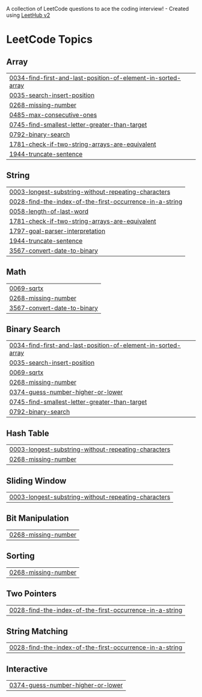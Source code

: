 A collection of LeetCode questions to ace the coding interview! - Created using [LeetHub v2](https://github.com/arunbhardwaj/LeetHub-2.0)
<!---LeetCode Topics Start-->
# LeetCode Topics
## Array
|  |
| ------- |
| [0034-find-first-and-last-position-of-element-in-sorted-array](https://github.com/Ga-Kabilaish/My-Leetcode-Solutions/tree/master/0034-find-first-and-last-position-of-element-in-sorted-array) |
| [0035-search-insert-position](https://github.com/Ga-Kabilaish/My-Leetcode-Solutions/tree/master/0035-search-insert-position) |
| [0268-missing-number](https://github.com/Ga-Kabilaish/My-Leetcode-Solutions/tree/master/0268-missing-number) |
| [0485-max-consecutive-ones](https://github.com/Ga-Kabilaish/My-Leetcode-Solutions/tree/master/0485-max-consecutive-ones) |
| [0745-find-smallest-letter-greater-than-target](https://github.com/Ga-Kabilaish/My-Leetcode-Solutions/tree/master/0745-find-smallest-letter-greater-than-target) |
| [0792-binary-search](https://github.com/Ga-Kabilaish/My-Leetcode-Solutions/tree/master/0792-binary-search) |
| [1781-check-if-two-string-arrays-are-equivalent](https://github.com/Ga-Kabilaish/My-Leetcode-Solutions/tree/master/1781-check-if-two-string-arrays-are-equivalent) |
| [1944-truncate-sentence](https://github.com/Ga-Kabilaish/My-Leetcode-Solutions/tree/master/1944-truncate-sentence) |
## String
|  |
| ------- |
| [0003-longest-substring-without-repeating-characters](https://github.com/Ga-Kabilaish/My-Leetcode-Solutions/tree/master/0003-longest-substring-without-repeating-characters) |
| [0028-find-the-index-of-the-first-occurrence-in-a-string](https://github.com/Ga-Kabilaish/My-Leetcode-Solutions/tree/master/0028-find-the-index-of-the-first-occurrence-in-a-string) |
| [0058-length-of-last-word](https://github.com/Ga-Kabilaish/My-Leetcode-Solutions/tree/master/0058-length-of-last-word) |
| [1781-check-if-two-string-arrays-are-equivalent](https://github.com/Ga-Kabilaish/My-Leetcode-Solutions/tree/master/1781-check-if-two-string-arrays-are-equivalent) |
| [1797-goal-parser-interpretation](https://github.com/Ga-Kabilaish/My-Leetcode-Solutions/tree/master/1797-goal-parser-interpretation) |
| [1944-truncate-sentence](https://github.com/Ga-Kabilaish/My-Leetcode-Solutions/tree/master/1944-truncate-sentence) |
| [3567-convert-date-to-binary](https://github.com/Ga-Kabilaish/My-Leetcode-Solutions/tree/master/3567-convert-date-to-binary) |
## Math
|  |
| ------- |
| [0069-sqrtx](https://github.com/Ga-Kabilaish/My-Leetcode-Solutions/tree/master/0069-sqrtx) |
| [0268-missing-number](https://github.com/Ga-Kabilaish/My-Leetcode-Solutions/tree/master/0268-missing-number) |
| [3567-convert-date-to-binary](https://github.com/Ga-Kabilaish/My-Leetcode-Solutions/tree/master/3567-convert-date-to-binary) |
## Binary Search
|  |
| ------- |
| [0034-find-first-and-last-position-of-element-in-sorted-array](https://github.com/Ga-Kabilaish/My-Leetcode-Solutions/tree/master/0034-find-first-and-last-position-of-element-in-sorted-array) |
| [0035-search-insert-position](https://github.com/Ga-Kabilaish/My-Leetcode-Solutions/tree/master/0035-search-insert-position) |
| [0069-sqrtx](https://github.com/Ga-Kabilaish/My-Leetcode-Solutions/tree/master/0069-sqrtx) |
| [0268-missing-number](https://github.com/Ga-Kabilaish/My-Leetcode-Solutions/tree/master/0268-missing-number) |
| [0374-guess-number-higher-or-lower](https://github.com/Ga-Kabilaish/My-Leetcode-Solutions/tree/master/0374-guess-number-higher-or-lower) |
| [0745-find-smallest-letter-greater-than-target](https://github.com/Ga-Kabilaish/My-Leetcode-Solutions/tree/master/0745-find-smallest-letter-greater-than-target) |
| [0792-binary-search](https://github.com/Ga-Kabilaish/My-Leetcode-Solutions/tree/master/0792-binary-search) |
## Hash Table
|  |
| ------- |
| [0003-longest-substring-without-repeating-characters](https://github.com/Ga-Kabilaish/My-Leetcode-Solutions/tree/master/0003-longest-substring-without-repeating-characters) |
| [0268-missing-number](https://github.com/Ga-Kabilaish/My-Leetcode-Solutions/tree/master/0268-missing-number) |
## Sliding Window
|  |
| ------- |
| [0003-longest-substring-without-repeating-characters](https://github.com/Ga-Kabilaish/My-Leetcode-Solutions/tree/master/0003-longest-substring-without-repeating-characters) |
## Bit Manipulation
|  |
| ------- |
| [0268-missing-number](https://github.com/Ga-Kabilaish/My-Leetcode-Solutions/tree/master/0268-missing-number) |
## Sorting
|  |
| ------- |
| [0268-missing-number](https://github.com/Ga-Kabilaish/My-Leetcode-Solutions/tree/master/0268-missing-number) |
## Two Pointers
|  |
| ------- |
| [0028-find-the-index-of-the-first-occurrence-in-a-string](https://github.com/Ga-Kabilaish/My-Leetcode-Solutions/tree/master/0028-find-the-index-of-the-first-occurrence-in-a-string) |
## String Matching
|  |
| ------- |
| [0028-find-the-index-of-the-first-occurrence-in-a-string](https://github.com/Ga-Kabilaish/My-Leetcode-Solutions/tree/master/0028-find-the-index-of-the-first-occurrence-in-a-string) |
## Interactive
|  |
| ------- |
| [0374-guess-number-higher-or-lower](https://github.com/Ga-Kabilaish/My-Leetcode-Solutions/tree/master/0374-guess-number-higher-or-lower) |
<!---LeetCode Topics End-->